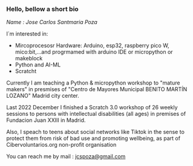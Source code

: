 ### Hello, bellow a short bio

*Name : Jose Carlos Santmaria Poza*

I´m interested in:
- Mircoprocesosr Hardware: Arduino, esp32, raspberry pico W, mico:bit,...and progrmamed with arduino IDE or micropython or makeblock
- Python and AI-ML
- Scratcht

Currently I am teaching a Python & micropython workshop to "mature makers" in presmises of "Centro de Mayores Municipal BENITO MARTÍN LOZANO" Madrid city center.

Last 2022 December I finished a Scratch 3.0 workshop of 26 weekly sessions to persons with intellectual disabilities (all ages) in premises of Fundacion Juan XXIII in Madrid.

Also, I speach to teens about social networks like Tiktok in the sense to protect them from risk of bad use and promoting wellbeing, as part of Cibervoluntarios.org non-profit organisation

You can reach me by mail : jcspoza@gmail.com
